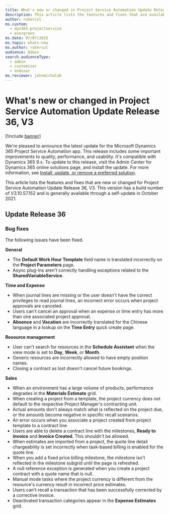 ```yaml
---
title: What's new or changed in Project Service Automation Update Release 36, V3
description: This article lists the features and fixes that are available in Microsoft Dynamics 365 Project Service Automation Update Release 36, V3.
author: ruhercul
ms.custom: 
  - dyn365-projectservice
  - evergreen
ms.date: 07/07/2025
ms.topic: whats-new
ms.author: ruhercul
audience: Admin
search.audienceType: 
  - admin
  - customizer
  - enduser
ms.reviewer: johnmichalak
---
```


# What's new or changed in Project Service Automation Update Release 36, V3

[!include [banner](../includes/psa-now-project-operations.md)]

We're pleased to announce the latest update for the Microsoft Dynamics 365 Project Service Automation app. This release includes some important improvements to quality, performance, and usability. It's compatible with Dynamics 365 9.x. To update to this release, visit the Admin Center for Dynamics 365 online solutions page, and install the update. For more information, see [Install, update, or remove a preferred solution](/power-platform/admin/install-remove-preferred-solution).

This article lists the features and fixes that are new or changed for Project Service Automation Update Release 36, V3. This version has a build number of V3.10.57.152 and is generally available through a self-update in October 2021.

## Update Release 36

### Bug fixes

The following issues have been fixed.

**General**
- The **Default Work Hour Template** field name is translated incorrectly on the **Project Parameters** page.
- Async plug-ins aren't correctly handling exceptions related to the **SharedVariableService**.

**Time and Expense**
- When journal lines are missing or the user doesn't have the correct privileges to read journal lines, an incorrect error occurs when project approvals are canceled.
- Users can't cancel an approval when an expense or time entry has more than one associated project approval.
- **Absence** and **Vacation** are incorrectly translated for the Chinese language in a lookup on the **Time Entry** quick create page.

**Resource management**
- User can't search for resources in the **Schedule Assistant** when the view mode is set to **Day**, **Week**, or **Month**.
- Generic resources are incorrectly allowed to have empty position names. 
- Closing a contract as lost doesn't cancel future bookings.

**Sales**
- When an environment has a large volume of products, performance degrades in the **Materials Estimate** grid.
- When creating a project from a template, the project currency does not default to the respective Project Manager's contracting unit.
- Actual amounts don't always match what is reflected on the project due, or the amounts become negative in specific recall scenarios.
- An error occurs when you associate a project created from project template to a contract line.
- Users are able to delete a contract line with the milestones, **Ready to invoice** and **Invoice Created**. This shouldn't be allowed.
- When estimates are imported from a project, the quote line detail chargeability is set incorrectly when task-based billing is enabled for the quote line.
- When you add a fixed price billing milestone, the milestone isn't reflected in the milestone subgrid until the page is refreshed.
- A null reference exception is generated when you create a project contract with a quote name that is null.
- Manual mode tasks where the project currency is different from the resource's currency result in incorrect price estimates.
- Users can't recall a transaction that has been successfully corrected by a corrective invoice.
- Deactivated transaction categories appear in the **Expense Estimates** grid.



